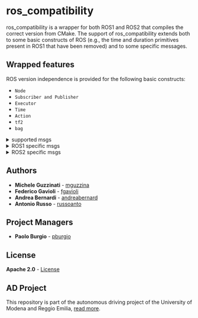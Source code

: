 # ros_compatibility
ros_compatibility is a wrapper for both ROS1 and ROS2 that compiles the correct version from CMake. The support of ros_compatibility extends both to some basic constructs of ROS (e.g., the time and duration primitives present in ROS1 that have been removed) and to some specific messages. 
## Wrapped features
ROS version independence is provided for the following basic constructs:

* `Node`
* `Subscriber and Publisher`
* `Executor`
* `Time`
* `Action`
* `tf2`
* `bag`

<details>
<summary>supported msgs</summary>

* `ackermann_msgs`
* `actuation_msgs`
* `geometry_msgs`
* `nav_msgs`
* `sensor_msgs`
* `std_msgs`
* `std_srvs`
* `visualization_msgs`
* `wiimote_msgs`

</details>

<details>
<summary>ROS1 specific msgs</summary>

* `actionlib_msgs`
* `gps_common`

</details>

<details>
<summary>ROS2 specific msgs</summary>

* `action_msgs`
* `gps_msgs`
* `nav2_msgs`

</details>


## Authors
* **Michele Guzzinati** - [mguzzina](https://github.com/mguzzina)
* **Federico Gavioli** - [fgavioli](https://github.com/fgavioli)
* **Andrea Bernardi** - [andreabernard](https://github.com/andreabernard)
* **Antonio Russo** - [russoanto](https://github.com/russoanto)

## Project Managers
* **Paolo Burgio** - [pburgio](https://github.com/pburgio)

## License
**Apache 2.0** - [License](https://opensource.org/licenses/Apache-2.0)

## AD Project
This repository is part of the autonomous driving project of the University of Modena and Reggio Emilia, [read more](https://hipert.github.io/ad_site/).